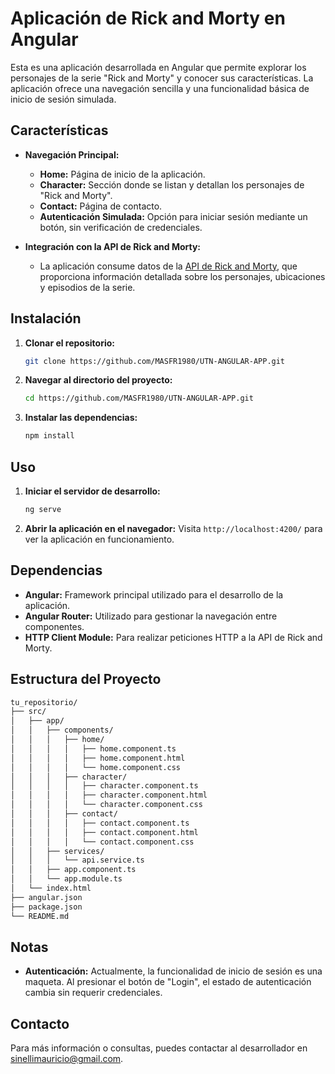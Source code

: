 # Aplicación de Rick and Morty en Angular

Esta es una aplicación desarrollada en Angular que permite explorar los personajes de la serie "Rick and Morty" y conocer sus características. La aplicación ofrece una navegación sencilla y una funcionalidad básica de inicio de sesión simulada.

## Características

- **Navegación Principal:**
  - **Home:** Página de inicio de la aplicación.
  - **Character:** Sección donde se listan y detallan los personajes de "Rick and Morty".
  - **Contact:** Página de contacto.
  - **Autenticación Simulada:** Opción para iniciar sesión mediante un botón, sin verificación de credenciales.

- **Integración con la API de Rick and Morty:**
  - La aplicación consume datos de la [API de Rick and Morty](https://rickandmortyapi.com/), que proporciona información detallada sobre los personajes, ubicaciones y episodios de la serie.

## Instalación

1. **Clonar el repositorio:**
   ```bash
   git clone https://github.com/MASFR1980/UTN-ANGULAR-APP.git
   ```

2. **Navegar al directorio del proyecto:**
   ```bash
   cd https://github.com/MASFR1980/UTN-ANGULAR-APP.git
   ```

3. **Instalar las dependencias:**
   ```bash
   npm install
   ```

## Uso

1. **Iniciar el servidor de desarrollo:**
   ```bash
   ng serve
   ```

2. **Abrir la aplicación en el navegador:**
   Visita `http://localhost:4200/` para ver la aplicación en funcionamiento.

## Dependencias

- **Angular:** Framework principal utilizado para el desarrollo de la aplicación.
- **Angular Router:** Utilizado para gestionar la navegación entre componentes.
- **HTTP Client Module:** Para realizar peticiones HTTP a la API de Rick and Morty.

## Estructura del Proyecto

```markdown
tu_repositorio/
├── src/
│   ├── app/
│   │   ├── components/
│   │   │   ├── home/
│   │   │   │   ├── home.component.ts
│   │   │   │   ├── home.component.html
│   │   │   │   └── home.component.css
│   │   │   ├── character/
│   │   │   │   ├── character.component.ts
│   │   │   │   ├── character.component.html
│   │   │   │   └── character.component.css
│   │   │   ├── contact/
│   │   │   │   ├── contact.component.ts
│   │   │   │   ├── contact.component.html
│   │   │   │   └── contact.component.css
│   │   ├── services/
│   │   │   └── api.service.ts
│   │   ├── app.component.ts
│   │   └── app.module.ts
│   └── index.html
├── angular.json
├── package.json
└── README.md
```

## Notas

- **Autenticación:** Actualmente, la funcionalidad de inicio de sesión es una maqueta. Al presionar el botón de "Login", el estado de autenticación cambia sin requerir credenciales.


## Contacto

Para más información o consultas, puedes contactar al desarrollador en [sinellimauricio@gmail.com](mailto:sinellimauricio@gmail.com).
```